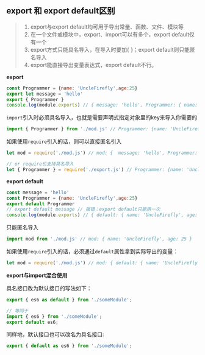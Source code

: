 ## export 和 export default区别
> 1. export与export default均可用于导出常量、函数、文件、模块等
> 2. 在一个文件或模块中，export、import可以有多个，export default仅有一个
> 3. export方式只能具名导入，在导入时要加{ }；export default则只能匿名导入
> 4. export能直接导出变量表达式，export default不行。

**export**
```js
const Programmer = {name: 'UncleFirefly',age:25}
export let message = 'hello'
export { Programmer }
console.log(module.exports) // { message: 'hello', Programmer: { name: 'UncleFirefly', age: 25 } }
```
`import`引入时必须具名导入，也就是需要声明式指定对象里的key来导入你需要的
```js
import { Programmer } from './mod.js' // Programmer: {name: 'UncleFirefly',age:25}
```
如果使用`require`引入的话，则可以直接匿名引入
```js
let mod = require('./mod.js') // mod: {  message: 'hello', Programmer: { name: 'UncleFirefly', age: 25 } }

// or require也支持具名导入
let { Programmer } = require('./export.js') // Programmer: {name: 'UncleFirefly',age:25}
```

**export default**
```js
const message = 'hello'
const Programmer = {name: 'UncleFirefly',age:25}
export default Programmer
// export default message // 报错：export default只能用一次
console.log(module.exports) // { default: { name: 'UncleFirefly', age: 25 } }
```
只能匿名导入
```js
import mod from './mod.js' // mod: { name: 'UncleFirefly', age: 25 }
```
如果使用`require`引入的话，必须通过`default`属性拿到实际导出的变量：
```js
let mod = require('./mod.js') // mod: { default: { name: 'UncleFirefly', age: 25 } }
```
**export与import混合使用**

具名接口改为默认接口的写法如下：
```js
export { es6 as default } from './someModule';

// 等同于
import { es6 } from './someModule';
export default es6;
```
同样地，默认接口也可以改名为具名接口:
```js
export { default as es6 } from './someModule';
```